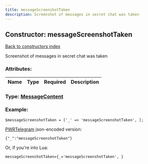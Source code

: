 ```yaml
---
title: messageScreenshotTaken
description: Screenshot of messages in secret chat was taken
---
```

## Constructor: messageScreenshotTaken  
[Back to constructors index](index.md)



Screenshot of messages in secret chat was taken

### Attributes:

| Name     |    Type       | Required | Description |
|----------|:-------------:|:--------:|------------:|



### Type: [MessageContent](../types/MessageContent.md)


### Example:

```
$messageScreenshotTaken = ['_' => 'messageScreenshotTaken', ];
```  

[PWRTelegram](https://pwrtelegram.xyz) json-encoded version:

```
{"_":"messageScreenshotTaken"}
```


Or, if you're into Lua:  


```
messageScreenshotTaken={_='messageScreenshotTaken', }

```


